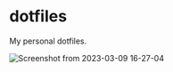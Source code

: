 # dotfiles
My personal dotfiles.

![Screenshot from 2023-03-09 16-27-04](https://user-images.githubusercontent.com/81345597/223981082-b46cec1e-4373-4e92-8076-cf2a7ddd6b7c.png)

